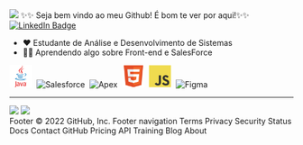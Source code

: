 <img src = "dMoVLfSvnTDo4KKaisVJiw3l7Kcl-wKoXDNo.gif" width = "325px">
  ✨✨ Seja bem vindo ao meu Github! É bom te ver por aqui!✨✨
  <div id="badges">
  <a href = "https://github.com/Cristiano225">
    <img src="https://img.shields.io/badge/LinkedIn-blue?style=for-the-badge&logo=linkedin&logoColor=white" alt="LinkedIn Badge"/>
  </a>
</div>


- ❤ Estudante de Análise e Desenvolvimento de Sistemas
- 👩‍💻 Aprendendo algo sobre Front-end e SalesForce

<div>
  <img src="https://github.com/devicons/devicon/blob/master/icons/java/java-original-wordmark.svg" title="Java" alt="Java" width="40" height="40"/>&nbsp;
  <img src="https://www.salesforce.com/content/dam/sfdc-docs/www/resources/campaign-assets/live-long-and-propser/images/logo.png" title="Salesforce" alt="Salesforce" width="40" height="40"/>&nbsp;
  <img src="https://storage.googleapis.com/rapitek-company-website.appspot.com/uploads/froala_editor/images/1663577562488.png" title="Apex" alt="Apex" width="40" height="40"/>&nbsp;
  <img src="https://github.com/devicons/devicon/blob/master/icons/html5/html5-original.svg" title="HTML5" alt="HTML" width="40" height="40"/>&nbsp;
  <img src="https://github.com/devicons/devicon/blob/master/icons/javascript/javascript-original.svg" title="JavaScript" alt="JavaScript" width="40" height="40"/>&nbsp;
  <img src="https://w7.pngwing.com/pngs/431/965/png-transparent-figma-designer-computer-icons-material-design-design-rectangle-poster-logo.png" title="figma" alt="Figma" width="40" height="40"/>&nbsp;
</div>

---


<div align = "left">
<img height = "200em" src="https://github-readme-stats.vercel.app/api/top-langs/?username=Cristiano225&show_icons=true&theme=bear&count_private=true"/>
<img height = "200em" src="https://github-readme-stats.vercel.app/api?username=Cristiano225&show_icons=true&show_icons=true&theme=bear&count_private=true" />
</div>
Footer
© 2022 GitHub, Inc.
Footer navigation
Terms
Privacy
Security
Status
Docs
Contact GitHub
Pricing
API
Training
Blog
About
